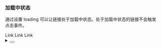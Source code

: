 ### 加载中状态

通过设置 <yc-tag>loading</yc-tag> 可以让链接处于加载中状态。处于加载中状态的链接不会触发点击事件。

 <div class='cell-demo'>
  <yc-space>
    <yc-link loading>Link</yc-link>
    <yc-link :loading="loading1" @click="handleClick1">Link</yc-link>
    <yc-link :loading="loading2" @click="handleClick2">
      <template #icon>
        <icon-edit />
      </template>
      Link
    </yc-link>
  </yc-space>
</div>

<script setup>
import { ref } from 'vue';
const loading1 = ref(false);
const loading2 = ref(false);
const handleClick1 = () => {
  loading1.value = true;
  setTimeout(() => {
    loading1.value = false;
  }, 3000);
};
const handleClick2 = () => {
  loading2.value = true;
  setTimeout(() => {
    loading2.value = false;
  }, 3000);
};
</script>

<details>
<summary>
 <button class="code-btn"  >
    <icon-code />
 </button>
</summary>

```vue
<template>
  <yc-space>
    <yc-link loading>Link</yc-link>
    <yc-link
      :loading="loading1"
      @click="handleClick1"
      >Link</yc-link
    >
    <yc-link
      :loading="loading2"
      @click="handleClick2">
      <template #icon>
        <icon-edit />
      </template>
      Link
    </yc-link>
  </yc-space>
</template>

<script setup>
import { ref } from 'vue';
const loading1 = ref(false);
const loading2 = ref(false);
const handleClick1 = () => {
  loading1.value = true;
  setTimeout(() => {
    loading1.value = false;
  }, 3000);
};
const handleClick2 = () => {
  loading2.value = true;
  setTimeout(() => {
    loading2.value = false;
  }, 3000);
};
</script>
```

</details>
